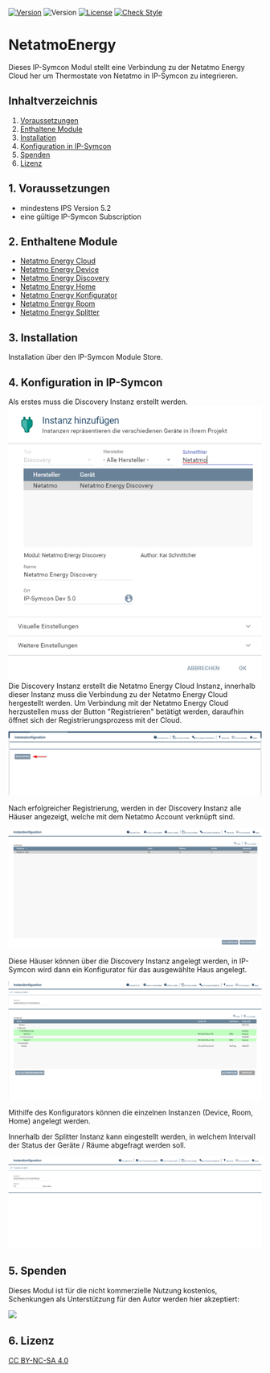 [![Version](https://img.shields.io/badge/Symcon-PHPModul-red.svg)](https://www.symcon.de/service/dokumentation/entwicklerbereich/sdk-tools/sdk-php/)
![Version](https://img.shields.io/badge/Symcon%20Version-5.2%20%3E-blue.svg)
[![License](https://img.shields.io/badge/License-CC%20BY--NC--SA%204.0-green.svg)](https://creativecommons.org/licenses/by-nc-sa/4.0/)
[![Check Style](https://github.com/Schnittcher/NetatmoEnergy/workflows/Check%20Style/badge.svg)](https://github.com/Schnittcher/NetatmoEnergy/actions)

# NetatmoEnergy
   Dieses IP-Symcon Modul stellt eine Verbindung zu der Netatmo Energy Cloud her um Thermostate von Netatmo in IP-Symcon zu integrieren.
 
   ## Inhaltverzeichnis
   1. [Voraussetzungen](#1-voraussetzungen)
   2. [Enthaltene Module](#2-enthaltene-module)
   3. [Installation](#3-installation)
   4. [Konfiguration in IP-Symcon](#4-konfiguration-in-ip-symcon)
   5. [Spenden](#5-spenden)
   6. [Lizenz](#6-lizenz)
   
## 1. Voraussetzungen

* mindestens IPS Version 5.2
* eine gültige IP-Symcon Subscription

## 2. Enthaltene Module

* [Netatmo Energy Cloud](Netatmo%20Energy%20Cloud/README.md)
* [Netatmo Energy Device](Netatmo%20Energy%20Device/README.md)
* [Netatmo Energy Discovery](Netatmo%20Energy%20Discovery/README.md)
* [Netatmo Energy Home](Netatmo%20Energy%20Home/README.md)
* [Netatmo Energy Konfigurator](Netatmo%20Energy%20Konfigurator/README.md)
* [Netatmo Energy Room](Netatmo%20Energy%20Room/README.md)
* [Netatmo Energy Splitter](Netatmo%20Energy%20Splitter/README.md)

## 3. Installation
Installation über den IP-Symcon Module Store.

## 4. Konfiguration in IP-Symcon
Als erstes muss die Discovery Instanz erstellt werden.
![Discovery Instanz erstellen](imgs/discovery-erstellen.png)
Die Discovery Instanz erstellt die Netatmo Energy Cloud Instanz, innerhalb dieser Instanz muss die Verbindung zu der Netatmo Energy Cloud hergestellt werden.
Um Verbindung mit der Netatmo Energy Cloud herzustellen muss der Button "Registrieren" 
betätigt werden, daraufhin öffnet sich der Registrierungsprozess mit der Cloud.

![Legrand Cloud registrieren](imgs/nacloud.png)

Nach erfolgreicher Registrierung, werden in der Discovery Instanz alle Häuser angezeigt, welche mit dem Netatmo Account verknüpft sind.

![Discovery Instanz](imgs/discovery.png)

Diese Häuser können über die Discovery Instanz angelegt werden, in IP-Symcon wird dann ein Konfigurator für das ausgewählte Haus angelegt.

![Configurator Instanz](imgs/configurator.png)

Mithilfe des Konfigurators können die einzelnen Instanzen (Device, Room, Home) angelegt werden.

Innerhalb der Splitter Instanz kann eingestellt werden, in welchem Intervall der Status der Geräte / Räume abgefragt werden soll.

![Splitter Instanz](imgs/splitter.png)

## 5. Spenden

Dieses Modul ist für die nicht kommerzielle Nutzung kostenlos, Schenkungen als Unterstützung für den Autor werden hier akzeptiert:    

<a href="https://www.paypal.com/cgi-bin/webscr?cmd=_s-xclick&hosted_button_id=EK4JRP87XLSHW" target="_blank"><img src="https://www.paypalobjects.com/de_DE/DE/i/btn/btn_donate_LG.gif" border="0" /></a>

## 6. Lizenz

[CC BY-NC-SA 4.0](https://creativecommons.org/licenses/by-nc-sa/4.0/)